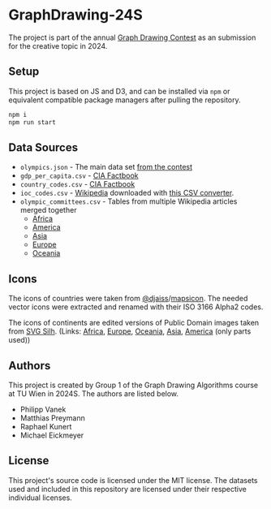 # GraphDrawing-24S

The project is part of the annual [Graph Drawing Contest](https://mozart.diei.unipg.it/gdcontest/2024/creative/)
as an submission for the creative topic in 2024.

## Setup

This project is based on JS and D3, and can be installed via `npm`
or equivalent compatible package managers after pulling the repository.

```bash
npm i
npm run start
```

## Data Sources

- `olympics.json` - The main data set [from the contest](https://mozart.diei.unipg.it/gdcontest/assets/2024/olympics.json)
- `gdp_per_capita.csv` - [CIA Factbook](https://www.cia.gov/the-world-factbook/field/real-gdp-per-capita/country-comparison/)
- `country_codes.csv` - [CIA Factbook](https://www.cia.gov/the-world-factbook/references/country-data-codes/)
- `ioc_codes.csv` - [Wikipedia](https://simple.wikipedia.org/wiki/Comparison_of_IOC,_FIFA,_and_ISO_3166_country_codes) downloaded with [this CSV converter](https://wikitable2csv.ggor.de/).
- `olympic_committees.csv` - Tables from multiple Wikipedia articles merged together
  - [Africa](https://en.wikipedia.org/wiki/Association_of_National_Olympic_Committees_of_Africa)
  - [America](https://en.wikipedia.org/wiki/Panam_Sports)
  - [Asia](https://en.wikipedia.org/wiki/Olympic_Council_of_Asia)
  - [Europe](https://en.wikipedia.org/wiki/European_Olympic_Committees)
  - [Oceania](https://en.wikipedia.org/wiki/Oceania_National_Olympic_Committees)

## Icons

The icons of countries were taken from [@djaiss](https://github.com/djaiss)/[mapsicon](https://github.com/djaiss/mapsicon).
The needed vector icons were extracted and renamed with their ISO 3166 Alpha2 codes.

The icons of continents are edited versions of Public Domain images taken from [SVG Silh](https://svgsilh.com/).
(Links: [Africa][Africa], [Europe][Europe], [Oceania][Oceania], [Asia][Asia], [America][America] (only parts used))

[Africa]: https://svgsilh.com/image/153088.html
[Europe]: https://svgsilh.com/image/2239723.html
[Oceania]: https://svgsilh.com/image/151644.html
[Asia]: https://svgsilh.com/image/151642.html
[America]: https://svgsilh.com/image/306338.html

## Authors

This project is created by Group 1 of the Graph Drawing Algorithms
course at TU Wien in 2024S. The authors are listed below.

- Philipp Vanek
- Matthias Preymann
- Raphael Kunert
- Michael Eickmeyer


## License

This project's source code is licensed under the MIT license.
The datasets used and included in this repository are licensed
under their respective individual licenses.
